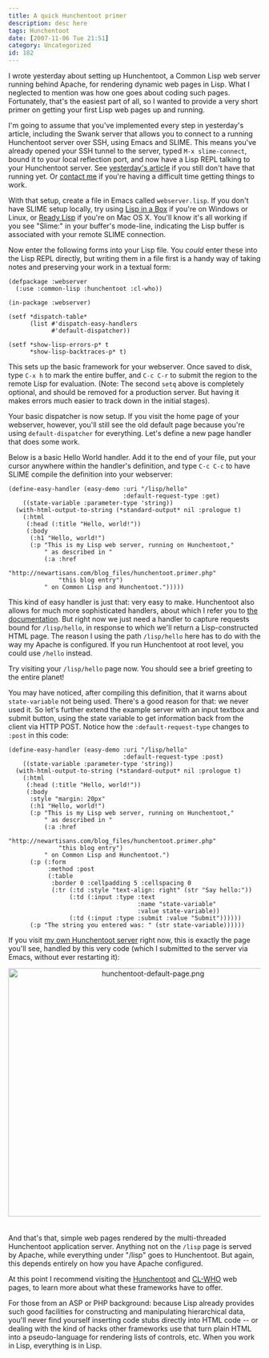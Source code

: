 ```yaml
---
title: A quick Hunchentoot primer
description: desc here
tags: Hunchentoot
date: [2007-11-06 Tue 21:51]
category: Uncategorized
id: 182
---
```


I wrote yesterday about setting up Hunchentoot, a Common Lisp web server running behind Apache, for rendering dynamic web pages in Lisp.  What I neglected to mention was how one goes about coding such pages.  Fortunately, that's the easiest part of all, so I wanted to provide a very short primer on getting your first Lisp web pages up and running.

<!--more-->
I'm going to assume that you've implemented every step in yesterday's article, including the Swank server that allows you to connect to a running Hunchentoot server over SSH, using Emacs and SLIME.  This means you've already opened your SSH tunnel to the server, typed `M-x slime-connect`, bound it to your local reflection port, and now have a Lisp REPL talking to your Hunchentoot server.  See [yesterday's article][] if you still don't have that running yet.  Or [contact me][] if you're having a difficult time getting things to work.

[yesterday's article]: http://www.newartisans.com/blog_files/common.lisp.with.apache.php
[contact me]: mailto:johnw@newartisans.com

With that setup, create a file in Emacs called `webserver.lisp`.  If you don't have SLIME setup locally, try using [Lisp in a Box][] if you're on Windows or Linux, or [Ready Lisp][] if you're on Mac OS X.  You'll know it's all working if you see "Slime:" in your buffer's mode-line, indicating the Lisp buffer is associated with your remote SLIME connection.

[Lisp in a Box]: http://common-lisp.net/project/lispbox/
[Ready Lisp]: http://www.newartisans.com/blog_files/ready.lisp.on.osx.php

Now enter the following forms into your Lisp file.  You *could* enter these into the Lisp REPL directly, but writing them in a file first is a handy way of taking notes and preserving your work in a textual form:

	(defpackage :webserver
	  (:use :common-lisp :hunchentoot :cl-who))

	(in-package :webserver)

	(setf *dispatch-table*
	      (list #'dispatch-easy-handlers
	            #'default-dispatcher))

	(setf *show-lisp-errors-p* t
	      *show-lisp-backtraces-p* t)

This sets up the basic framework for your webserver.  Once saved to disk, type `C-x h` to mark the entire buffer, and `C-c C-r` to submit the region to the remote Lisp for evaluation.  (Note: The second `setq` above is completely optional, and should be removed for a production server.  But having it makes errors much easier to track down in the initial stages).

Your basic dispatcher is now setup.  If you visit the home page of your webserver, however, you'll still see the old default page because you're using `default-dispatcher` for everything.  Let's define a new page handler that does some work.

Below is a basic Hello World handler.  Add it to the end of your file, put your cursor anywhere within the handler's definition, and type `C-c C-c` to have SLIME compile the definition into your webserver:

	(define-easy-handler (easy-demo :uri "/lisp/hello"
	                                :default-request-type :get)
	    ((state-variable :parameter-type 'string))
	  (with-html-output-to-string (*standard-output* nil :prologue t)
	    (:html
	     (:head (:title "Hello, world!"))
	     (:body
	      (:h1 "Hello, world!")
	      (:p "This is my Lisp web server, running on Hunchentoot,"
	          " as described in "
	          (:a :href
	              "http://newartisans.com/blog_files/hunchentoot.primer.php"
	              "this blog entry")
	          " on Common Lisp and Hunchentoot.")))))

This kind of easy handler is just that: very easy to make.  Hunchentoot also allows for much more sophisticated handlers, about which I refer you to [the documentation][].  But right now we just need a handler to capture requests bound for `/lisp/hello`, in response to which we'll return a Lisp-constructed HTML page.  The reason I using the path `/lisp/hello` here has to do with the way my Apache is configured.  If you run Hunchentoot at root level, you could use `/hello` instead.

[the documentation]: http://www.weitz.de/hunchentoot/#example

Try visiting your `/lisp/hello` page now.  You should see a brief greeting to the entire planet!

You may have noticed, after compiling this definition, that it warns about `state-variable` not being used.  There's a good reason for that: we never used it.  So let's further extend the example server with an input textbox and submit button, using the state variable to get information back from the client via HTTP POST.  Notice how the `:default-request-type` changes to `:post` in this code:

	(define-easy-handler (easy-demo :uri "/lisp/hello"
	                                :default-request-type :post)
	    ((state-variable :parameter-type 'string))
	  (with-html-output-to-string (*standard-output* nil :prologue t)
	    (:html
	     (:head (:title "Hello, world!"))
	     (:body
	      :style "margin: 20px"
	      (:h1 "Hello, world!")
	      (:p "This is my Lisp web server, running on Hunchentoot,"
	          " as described in "
	          (:a :href
	              "http://newartisans.com/blog_files/hunchentoot.primer.php"
	              "this blog entry")
	          " on Common Lisp and Hunchentoot.")
	      (:p (:form
	           :method :post
	           (:table
	            :border 0 :cellpadding 5 :cellspacing 0
	            (:tr (:td :style "text-align: right" (str "Say hello:"))
	                 (:td (:input :type :text
	                                    :name "state-variable"
	                                    :value state-variable))
	                 (:td (:input :type :submit :value "Submit"))))))
	      (:p "The string you entered was: " (str state-variable))))))

If you visit [my own Hunchentoot server][] right now, this is exactly the page you'll see, handled by this very code (which I submitted to the server via Emacs, without ever restarting it):

<span class="mt-enclosure mt-enclosure-image"><img src="http://www.newartisans.com/images/hunchentoot-default-page.png" width="562" alt="hunchentoot-default-page.png" height="496" class="mt-image-center" style="text-align: center;margin: 0 auto 20px" /></span>

And that's that, simple web pages rendered by the multi-threaded Hunchentoot application server.  Anything not on the `/lisp` page is served by Apache, while everything under "/lisp" goes to Hunchentoot.  But again, this depends entirely on how you have Apache configured.

At this point I recommend visiting the [Hunchentoot][] and [CL-WHO][] web pages, to learn more about what these frameworks have to offer.

For those from an ASP or PHP background: because Lisp already provides such good facilities for constructing and manipulating hierarchical data, you'll never find yourself inserting code stubs directly into HTML code -- or dealing with the kind of hacks other frameworks use that turn plain HTML into a pseudo-language for rendering lists of controls, etc.  When you work in Lisp, everything is in Lisp.

[my own Hunchentoot server]: http://www.newartisans.com/lisp/hello
[Hunchentoot]: http://www.weitz.de/hunchentoot
[CL-WHO]: http://weitz.de/cl-who/

